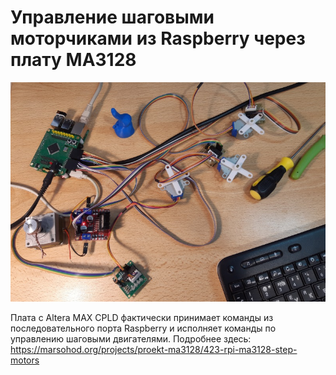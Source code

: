 # Управление шаговыми моторчиками из Raspberry через плату MA3128
![MA3128 photo](../images/ma3128-step-motors.jpg "Фото платы MA3128")

Плата с Altera MAX CPLD фактически принимает команды из последовательного порта Raspberry и исполняет команды по управлению шаговыми двигателями.
Подробнее здесь: https://marsohod.org/projects/proekt-ma3128/423-rpi-ma3128-step-motors
